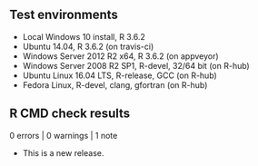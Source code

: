 ## Test environments
* Local Windows 10 install, R 3.6.2
* Ubuntu 14.04, R 3.6.2 (on travis-ci)
* Windows Server 2012 R2 x64, R 3.6.2 (on appveyor)
* Windows Server 2008 R2 SP1, R-devel, 32/64 bit (on R-hub)
* Ubuntu Linux 16.04 LTS, R-release, GCC (on R-hub)
* Fedora Linux, R-devel, clang, gfortran (on R-hub)

## R CMD check results

0 errors | 0 warnings | 1 note

* This is a new release.
